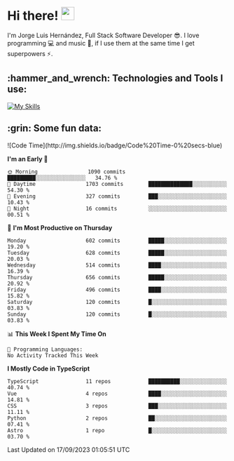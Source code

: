 <h1 align="left">
 <abc>
  <br>Hi there! <img src="https://user-images.githubusercontent.com/42378118/110234147-e3259600-7f4e-11eb-95be-0c4047144dea.gif" width="30"><br>
 </abc>
</h1>

I'm Jorge Luis Hernández, Full Stack Software Developer :sunglasses:. I love programming :computer: and music :musical_score:, if I use them at the same time I get superpowers :zap:. 


<h2 align="left">:hammer_and_wrench: Technologies and Tools I use:</h2>

[![My Skills](https://skillicons.dev/icons?i=js,ts,html,css,py,vue,react,next,nest,postgres,mysql)](https://skillicons.dev)

<h2 align="left">:grin: Some fun data:</h2>
<!--START_SECTION:waka-->
![Code Time](http://img.shields.io/badge/Code%20Time-0%20secs-blue)

**I'm an Early 🐤** 

```text
🌞 Morning                1090 commits        █████████░░░░░░░░░░░░░░░░   34.76 % 
🌆 Daytime                1703 commits        ██████████████░░░░░░░░░░░   54.30 % 
🌃 Evening                327 commits         ███░░░░░░░░░░░░░░░░░░░░░░   10.43 % 
🌙 Night                  16 commits          ░░░░░░░░░░░░░░░░░░░░░░░░░   00.51 % 
```
📅 **I'm Most Productive on Thursday** 

```text
Monday                   602 commits         █████░░░░░░░░░░░░░░░░░░░░   19.20 % 
Tuesday                  628 commits         █████░░░░░░░░░░░░░░░░░░░░   20.03 % 
Wednesday                514 commits         ████░░░░░░░░░░░░░░░░░░░░░   16.39 % 
Thursday                 656 commits         █████░░░░░░░░░░░░░░░░░░░░   20.92 % 
Friday                   496 commits         ████░░░░░░░░░░░░░░░░░░░░░   15.82 % 
Saturday                 120 commits         █░░░░░░░░░░░░░░░░░░░░░░░░   03.83 % 
Sunday                   120 commits         █░░░░░░░░░░░░░░░░░░░░░░░░   03.83 % 
```


📊 **This Week I Spent My Time On** 

```text
💬 Programming Languages: 
No Activity Tracked This Week
```

**I Mostly Code in TypeScript** 

```text
TypeScript               11 repos            ██████████░░░░░░░░░░░░░░░   40.74 % 
Vue                      4 repos             ████░░░░░░░░░░░░░░░░░░░░░   14.81 % 
CSS                      3 repos             ███░░░░░░░░░░░░░░░░░░░░░░   11.11 % 
Python                   2 repos             ██░░░░░░░░░░░░░░░░░░░░░░░   07.41 % 
Astro                    1 repo              █░░░░░░░░░░░░░░░░░░░░░░░░   03.70 % 
```




 Last Updated on 17/09/2023 01:05:51 UTC
<!--END_SECTION:waka-->
